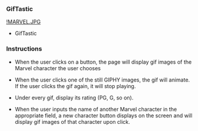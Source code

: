 ### GifTastic

[!MARVEL.JPG](https://www.wctrib.com/sites/default/files/styles/16x9_620/public/fieldimages/1207/marvellogo.jpg?itok=vN3mrAoF.jpg)

* GifTastic

### Instructions
 
* When the user clicks on a button, the page will display gif images of the Marvel character the user chooses

* When the user clicks one of the still GIPHY images, the gif will animate. If the user clicks the gif again, it will stop playing.

* Under every gif, display its rating (PG, G, so on).

* When the user inputs the name of another Marvel character in the appropriate field, a new character button displays on the screen and will display gif images of that character upon click.